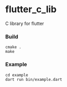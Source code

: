 # flutter_c_lib
C library for flutter

### Build
```
cmake .
make
```

### Example
```
cd example
dart run bin/example.dart
```
